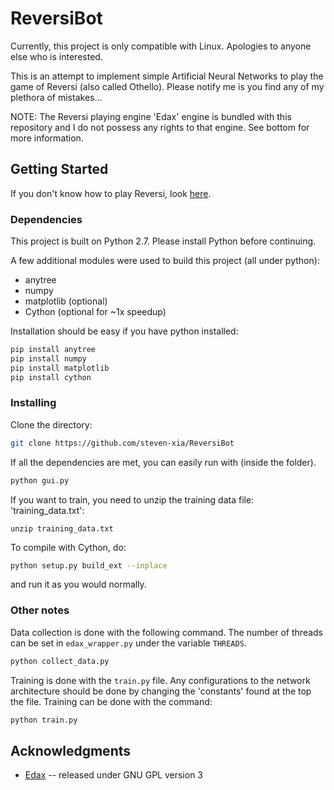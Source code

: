 # ReversiBot

Currently, this project is only compatible with Linux. Apologies to anyone else who is interested.

This is an attempt to implement simple Artificial Neural Networks to play the game of Reversi (also called Othello). 
Please notify me is you find any of my plethora of mistakes... 

NOTE: The Reversi playing engine 'Edax' engine is bundled with this repository and I do not possess any rights to that 
engine. See bottom for more information.

## Getting Started

If you don't know how to play Reversi, look [here](https://en.wikipedia.org/wiki/Reversi#Rules).

### Dependencies

This project is built on Python 2.7. Please install Python before continuing.

A few additional modules were used to build this project (all under python):
  - anytree
  - numpy
  - matplotlib (optional)
  - Cython (optional for ~1x speedup)

Installation should be easy if you have python installed:
```bash
pip install anytree
pip install numpy
pip install matplotlib
pip install cython
```

### Installing

Clone the directory:

```bash
git clone https://github.com/steven-xia/ReversiBot
```

If all the dependencies are met, you can easily run with (inside the folder). 

```bash
python gui.py
```

If you want to train, you need to unzip the training data file: 'training_data.txt':
```
unzip training_data.txt
```

To compile with Cython, do:

```bash
python setup.py build_ext --inplace
```

and run it as you would normally. 

### Other notes

Data collection is done with the following command. The number of threads can be set in `edax_wrapper.py` under the 
variable `THREADS`.

```bash
python collect_data.py
```

Training is done with the `train.py` file. Any configurations to the network architecture should be done by changing
the 'constants' found at the top the file. Training can be done with the command:

```bash
python train.py
```

## Acknowledgments

* [Edax](https://github.com/abulmo/edax-reversi) -- released under GNU GPL version 3
